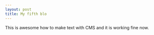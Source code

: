 ```yaml
---
layout: post
title: My fifth blo
---
```

This is awesome how to make text with CMS and it is working fine now.
